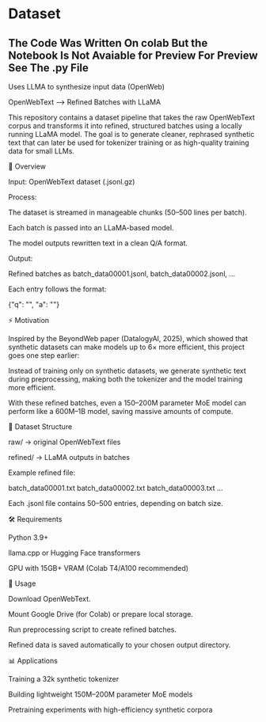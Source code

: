 # Dataset
## The Code Was Written On colab But the Notebook Is Not Avaiable for Preview For Preview See The .py File
Uses LLMA to synthesize input data (OpenWeb) 

OpenWebText --> Refined Batches with LLaMA

This repository contains a dataset pipeline that takes the raw OpenWebText corpus and transforms it into refined, structured batches using a locally running LLaMA model. The goal is to generate cleaner, rephrased synthetic text that can later be used for tokenizer training or as high-quality training data for small LLMs.

📌 Overview

Input: OpenWebText dataset (.jsonl.gz)

Process:

The dataset is streamed in manageable chunks (50–500 lines per batch).

Each batch is passed into an LLaMA-based model.

The model outputs rewritten text in a clean Q/A format.

Output:

Refined batches as batch_data00001.jsonl, batch_data00002.jsonl, …

Each entry follows the format:

{"q": "<original text>", "a": "<rewritten text>"}

⚡ Motivation

Inspired by the BeyondWeb paper (DatalogyAI, 2025), which showed that synthetic datasets can make models up to 6× more efficient, this project goes one step earlier:

Instead of training only on synthetic datasets, we generate synthetic text during preprocessing, making both the tokenizer and the model training more efficient.

With these refined batches, even a 150–200M parameter MoE model can perform like a 600M–1B model, saving massive amounts of compute.

📂 Dataset Structure

raw/ → original OpenWebText files

refined/ → LLaMA outputs in batches

Example refined file:

batch_data00001.txt
batch_data00002.txt
batch_data00003.txt
...


Each .jsonl file contains 50–500 entries, depending on batch size.

🛠️ Requirements

Python 3.9+

llama.cpp
 or Hugging Face transformers

GPU with 15GB+ VRAM (Colab T4/A100 recommended)

🚀 Usage

Download OpenWebText.

Mount Google Drive (for Colab) or prepare local storage.

Run preprocessing script to create refined batches.

Refined data is saved automatically to your chosen output directory.

📊 Applications

Training a 32k synthetic tokenizer

Building lightweight 150M–200M parameter MoE models

Pretraining experiments with high-efficiency synthetic corpora
